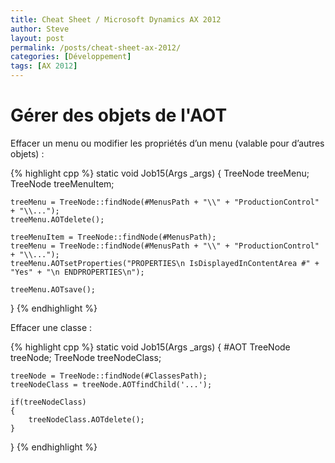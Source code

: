```yaml
---
title: Cheat Sheet / Microsoft Dynamics AX 2012
author: Steve
layout: post
permalink: /posts/cheat-sheet-ax-2012/
categories: [Développement]
tags: [AX 2012]
---
```

# Gérer des objets de l'AOT

Effacer un menu ou modifier les propriétés d&rsquo;un menu (valable pour d&rsquo;autres objets) :

{% highlight cpp %}
static void Job15(Args _args)
{
    TreeNode treeMenu;
    TreeNode treeMenuItem;

    treeMenu = TreeNode::findNode(#MenusPath + "\\" + "ProductionControl" + "\\...");
    treeMenu.AOTdelete();

    treeMenuItem = TreeNode::findNode(#MenusPath);
    treeMenu = TreeNode::findNode(#MenusPath + "\\" + "ProductionControl" + "\\...");
    treeMenu.AOTsetProperties("PROPERTIES\n IsDisplayedInContentArea #" + "Yes" + "\n ENDPROPERTIES\n");

    treeMenu.AOTsave();
}
{% endhighlight %}

Effacer une classe :

{% highlight cpp %}
static void Job15(Args _args)
{
    #AOT
    TreeNode treeNode;
    TreeNode treeNodeClass;

    treeNode = TreeNode::findNode(#ClassesPath);
    treeNodeClass = treeNode.AOTfindChild('...');

    if(treeNodeClass)
    {
        treeNodeClass.AOTdelete();
    }
}
{% endhighlight %}
